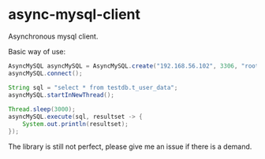 # async-mysql-client
Asynchronous mysql client.

Basic way of use: 

```java
AsyncMySQL asyncMySQL = AsyncMySQL.create("192.168.56.102", 3306, "root","123456");
asyncMySQL.connect();

String sql = "select * from testdb.t_user_data";
asyncMySQL.startInNewThread();
		
Thread.sleep(3000);
asyncMySQL.execute(sql, resultset -> {
    System.out.println(resultset);
});
```

The library is still not perfect, please give me an issue if there is a demand.
